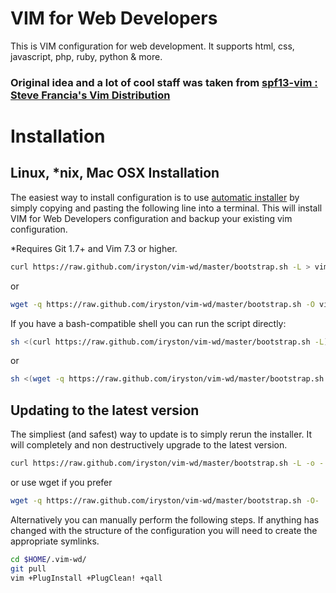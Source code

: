 # VIM for Web Developers

This is VIM configuration for web development.
It supports html, css, javascript, php, ruby, python & more.

### Original idea and a lot of cool staff was taken from [spf13-vim : Steve Francia's Vim Distribution](https://github.com/spf13/spf13-vim)

# Installation

## Linux, \*nix, Mac OSX Installation

The easiest way to install configuration is to use [automatic installer](https://raw.github.com/iryston/vim-wd/master/bootstrap.sh) by simply copying and pasting the following line into a terminal. This will install VIM for Web Developers configuration and backup your existing vim configuration.

*Requires Git 1.7+ and Vim 7.3 or higher.

```bash
curl https://raw.github.com/iryston/vim-wd/master/bootstrap.sh -L > vim-wd.sh && sh vim-wd.sh
```
or
```bash
wget -q https://raw.github.com/iryston/vim-wd/master/bootstrap.sh -O vim-wd.sh && sh vim-wd.sh
```

If you have a bash-compatible shell you can run the script directly:
```bash
sh <(curl https://raw.github.com/iryston/vim-wd/master/bootstrap.sh -L)
```
or
```bash
sh <(wget -q https://raw.github.com/iryston/vim-wd/master/bootstrap.sh -O-)
```

## Updating to the latest version
The simpliest (and safest) way to update is to simply rerun the installer. It will completely and non destructively upgrade to the latest version.

```bash
curl https://raw.github.com/iryston/vim-wd/master/bootstrap.sh -L -o - | sh
```
or use wget if you prefer
```bash
wget -q https://raw.github.com/iryston/vim-wd/master/bootstrap.sh -O- | sh
```

Alternatively you can manually perform the following steps. If anything has changed with the structure of the configuration you will need to create the appropriate symlinks.

```bash
cd $HOME/.vim-wd/
git pull
vim +PlugInstall +PlugClean! +qall
```
